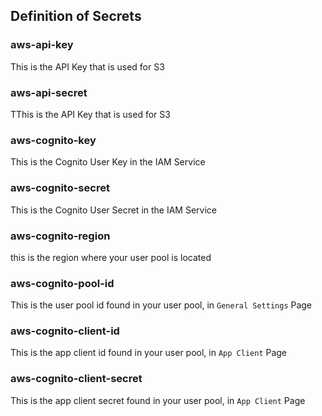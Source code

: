 ## Definition of Secrets

### aws-api-key
This is the API Key that is used for S3

### aws-api-secret
TThis is the API Key that is used for S3

### aws-cognito-key
This is the Cognito User Key in the IAM Service

### aws-cognito-secret
This is the Cognito User Secret in the IAM Service

### aws-cognito-region
this is the region where your user pool is located

### aws-cognito-pool-id
This is the user pool id found in your user pool, in `General Settings` Page

### aws-cognito-client-id
This is the app client id found in your user pool, in `App Client` Page

### aws-cognito-client-secret
This is the app client secret found in your user pool, in `App Client` Page


